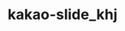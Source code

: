 # kakao-slide_khj

<!--

완성후 git저장소에 업로드, page 주소를 제출하세요
제이쿼리에서 animate()에 반드시 easing 속도를 적용하시오

btn_talk.png
사이즈 80*90
무료채팅{background-position:0 0;}
보이스톡{background-position:-80px 0;}
샵검색{background-position:-160px 0;}
톡게시판{background-position:-240px 0;}
오픈채팅{background-position:-320px 0;}
채널탭{background-position:-400px 0;}

무료채팅:hover{background-position:0 -90px;}
보이스톡:hover{background-position:-80px -90px;}
샵검색:hover{background-position:-160px -90px;}
톡게시판:hover{background-position:-240px -90px;}
오픈채팅:hover{background-position:-320px -90px;}
채널탭:hover{background-position:-400px -90px;}

이전,다음
사이즈 44\*44
img_talk_button.png

이전{left:0;background-position:0 0;}
이전:hover{background-position:-70px 0;}

다음{right:0;background-position:0 -70px;}
다음:hover{background-position:-70px -70px;}
 -->
